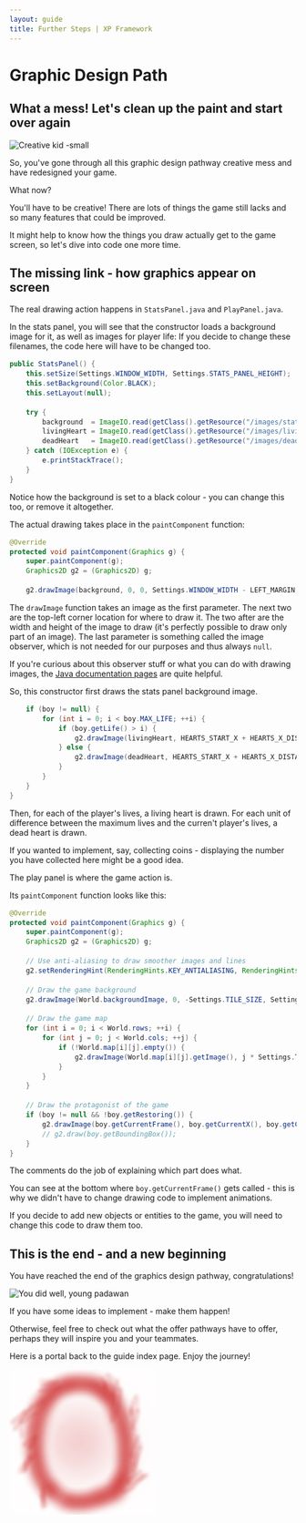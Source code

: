 ```yaml
---
layout: guide
title: Further Steps | XP Framework
---
```


# Graphic Design Path

## What a mess! Let's clean up the paint and start over again

![Creative kid -small][creativity-image]

So, you've gone through all this graphic design pathway creative mess and have redesigned your game.

What now?

You'll have to be creative!
There are lots of things the game still lacks and so many features that could be improved.

It might help to know how the things you draw actually get to the game screen, so let's dive into code one more time.

## The missing link - how graphics appear on screen

The real drawing action happens in `StatsPanel.java` and `PlayPanel.java`.

In the stats panel, you will see that the constructor loads a background image for it, as well as images for player life:
If you decide to change these filenames, the code here will have to be changed too.

```java
public StatsPanel() {
    this.setSize(Settings.WINDOW_WIDTH, Settings.STATS_PANEL_HEIGHT);
    this.setBackground(Color.BLACK);
    this.setLayout(null);

    try {
        background  = ImageIO.read(getClass().getResource("/images/statsBar.png"));
        livingHeart = ImageIO.read(getClass().getResource("/images/livingHeart.png"));
        deadHeart   = ImageIO.read(getClass().getResource("/images/deadHeart.png"));
    } catch (IOException e) {
        e.printStackTrace();
    }
}
```

Notice how the background is set to a black colour - you can change this too, or remove it altogether.

The actual drawing takes place in the `paintComponent` function:

```java
@Override
protected void paintComponent(Graphics g) {
    super.paintComponent(g);
    Graphics2D g2 = (Graphics2D) g;

    g2.drawImage(background, 0, 0, Settings.WINDOW_WIDTH - LEFT_MARGIN, Settings.STATS_PANEL_HEIGHT, null);
```

The `drawImage` function takes an image as the first parameter.
The next two are the top-left corner location for where to draw it.
The two after are the width and height of the image to draw (it's perfectly possible to draw only part of an image).
The last parameter is something called the image observer, which is not needed for our purposes and thus always `null`.

If you're curious about this observer stuff or what you can do with drawing images, the [Java documentation pages][java-article] are quite helpful.

So, this constructor first draws the stats panel background image.

```java
    if (boy != null) {
        for (int i = 0; i < boy.MAX_LIFE; ++i) {
            if (boy.getLife() > i) {
                g2.drawImage(livingHeart, HEARTS_START_X + HEARTS_X_DISTANCE * i, HEARTS_START_Y, HEARTS_SIZE, HEARTS_SIZE, null);
            } else {
                g2.drawImage(deadHeart, HEARTS_START_X + HEARTS_X_DISTANCE * i, HEARTS_START_Y, HEARTS_SIZE, HEARTS_SIZE, null);
            }
        }
    }
}
```

Then, for each of the player's lives, a living heart is drawn.
For each unit of difference between the maximum lives and the curren't player's lives, a dead heart is drawn.

If you wanted to implement, say, collecting coins - displaying the number you have collected here might be a good idea.

The play panel is where the game action is.

Its `paintComponent` function looks like this:

```java
@Override
protected void paintComponent(Graphics g) {
    super.paintComponent(g);
    Graphics2D g2 = (Graphics2D) g;

    // Use anti-aliasing to draw smoother images and lines
    g2.setRenderingHint(RenderingHints.KEY_ANTIALIASING, RenderingHints.VALUE_ANTIALIAS_ON);

    // Draw the game background
    g2.drawImage(World.backgroundImage, 0, -Settings.TILE_SIZE, Settings.WINDOW_WIDTH, Settings.PLAY_PANEL_HEIGHT, null);

    // Draw the game map
    for (int i = 0; i < World.rows; ++i) {
        for (int j = 0; j < World.cols; ++j) {
            if (!World.map[i][j].empty()) {
                g2.drawImage(World.map[i][j].getImage(), j * Settings.TILE_SIZE, i * Settings.TILE_SIZE, null);
            }
        }
    }

    // Draw the protagonist of the game
    if (boy != null && !boy.getRestoring()) {
        g2.drawImage(boy.getCurrentFrame(), boy.getCurrentX(), boy.getCurrentY(), null);
        // g2.draw(boy.getBoundingBox());
    }
}
```

The comments do the job of explaining which part does what.

You can see at the bottom where `boy.getCurrentFrame()` gets called - this is why we didn't have to change drawing code to implement animations.

If you decide to add new objects or entities to the game, you will need to change this code to draw them too.

## This is the end - and a new beginning

You have reached the end of the graphics design pathway, congratulations!

![You did well, young padawan][padawan-image]

If you have some ideas to implement - make them happen!

Otherwise, feel free to check out what the offer pathways have to offer, perhaps they will inspire you and your teammates.

Here is a portal back to the guide index page.
Enjoy the journey!

[![Portal to the guide index page][portal-red]](/guides/README)

[creativity-image]: https://transforminglifenow.files.wordpress.com/2014/11/creativity.jpg
[java-article]: https://docs.oracle.com/javase/tutorial/2d/images/drawimage.html
[padawan-image]: https://pics.onsizzle.com/you-did-well-young-padawan-501431.png
[portal-red]: /assets/portal-red.png